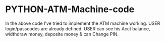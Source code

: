 # PYTHON-ATM-Machine-code
In the above code I've tried to implement the ATM machine working. USER login/passcodes are already defined. USER can see his Acct balance, widthdraw money, deposite money &amp; can Change PIN. 
